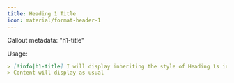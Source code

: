 ```yaml
---
title: Heading 1 Title
icon: material/format-header-1
---
```


Callout metadata: "h1-title"

Usage:

```md
> [!info|h1-title] I will display inheriting the style of Heading 1s in this theme
> Content will display as usual
```

